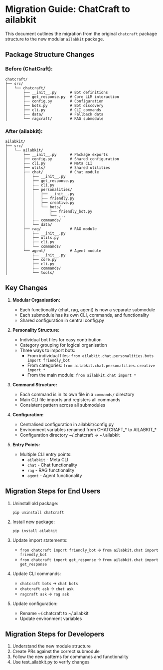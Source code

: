 # Migration Guide: ChatCraft to ailabkit

This document outlines the migration from the original `chatcraft` package structure to the new modular `ailabkit` package.

## Package Structure Changes

### Before (ChatCraft):
```
chatcraft/
├── src/
│   └── chatcraft/
│       ├── __init__.py      # Bot definitions
│       ├── get_response.py  # Core LLM interaction
│       ├── config.py        # Configuration
│       ├── bots.py          # Bot discovery
│       ├── cli.py           # CLI commands
│       ├── data/            # Fallback data
│       └── ragcraft/        # RAG submodule
```

### After (ailabkit):
```
ailabkit/
├── src/
│   └── ailabkit/
│       ├── __init__.py      # Package exports
│       ├── config.py        # Shared configuration
│       ├── cli.py           # Meta CLI
│       ├── utils/           # Shared utilities
│       ├── chat/            # Chat module
│       │   ├── __init__.py
│       │   ├── get_response.py
│       │   ├── cli.py
│       │   ├── personalities/
│       │   │   ├── __init__.py
│       │   │   ├── friendly.py
│       │   │   ├── creative.py
│       │   │   └── bots/
│       │   │       ├── friendly_bot.py
│       │   │       └── ...
│       │   ├── commands/
│       │   └── data/
│       ├── rag/             # RAG module
│       │   ├── __init__.py
│       │   ├── utils.py
│       │   ├── cli.py
│       │   └── commands/
│       └── agent/           # Agent module
│           ├── __init__.py
│           ├── core.py
│           ├── cli.py
│           ├── commands/
│           └── tools/
```

## Key Changes

1. **Modular Organisation:**
   - Each functionality (chat, rag, agent) is now a separate submodule
   - Each submodule has its own CLI, commands, and functionality
   - Shared configuration in central config.py

2. **Personality Structure:**
   - Individual bot files for easy contribution
   - Category grouping for logical organisation
   - Three ways to import bots:
     - From individual files: `from ailabkit.chat.personalities.bots import friendly_bot`
     - From categories: `from ailabkit.chat.personalities.creative import *`
     - From the main module: `from ailabkit.chat import *`

3. **Command Structure:**
   - Each command is in its own file in a `commands/` directory
   - Main CLI file imports and registers all commands
   - Consistent pattern across all submodules

4. **Configuration:**
   - Centralised configuration in ailabkit/config.py
   - Environment variables renamed from CHATCRAFT_* to AILABKIT_*
   - Configuration directory ~/.chatcraft -> ~/.ailabkit

5. **Entry Points:**
   - Multiple CLI entry points:
     - `ailabkit` - Meta CLI
     - `chat` - Chat functionality
     - `rag` - RAG functionality
     - `agent` - Agent functionality

## Migration Steps for End Users

1. Uninstall old package:
   ```
   pip uninstall chatcraft
   ```

2. Install new package:
   ```
   pip install ailabkit
   ```

3. Update import statements:
   - `from chatcraft import friendly_bot` → `from ailabkit.chat import friendly_bot`
   - `from chatcraft import get_response` → `from ailabkit.chat import get_response`

4. Update CLI commands:
   - `chatcraft bots` → `chat bots`
   - `chatcraft ask` → `chat ask`
   - `ragcraft ask` → `rag ask`

5. Update configuration:
   - Rename ~/.chatcraft to ~/.ailabkit
   - Update environment variables

## Migration Steps for Developers

1. Understand the new module structure
2. Create PRs against the correct submodule
3. Follow the new patterns for commands and functionality
4. Use test_ailabkit.py to verify changes